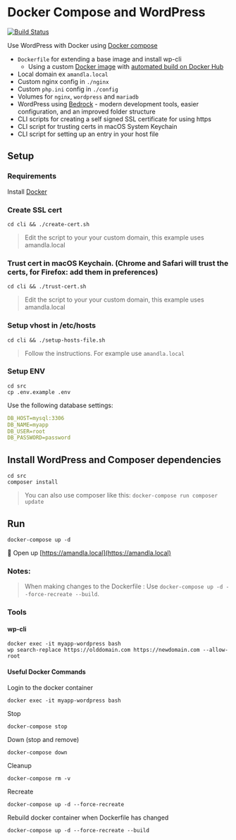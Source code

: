 
# Docker Compose and WordPress

[![Build Status](https://travis-ci.org/urre/wordpress-nginx-docker-compose.svg?branch=master)](https://travis-ci.org/urre/wordpress-nginx-docker-compose)

Use WordPress with Docker using [Docker compose](https://docs.docker.com/compose/)

+ `Dockerfile` for extending a base image and install wp-cli
	+ Using a custom [Docker image](https://github.com/urre/wordpress-nginx-docker-compose-image) with [automated build on Docker Hub](https://cloud.docker.com/repository/docker/urre/wordpress-nginx-docker-compose-image)
+ Local domain ex `amandla.local`
+ Custom nginx config in `./nginx`
+ Custom `php.ini` config in `./config`
+ Volumes for `nginx`, `wordpress` and `mariadb`
+ WordPress using [Bedrock](https://roots.io/bedrock/) - modern development tools, easier configuration, and an improved folder structure
+ CLI scripts for creating a self signed SSL certificate for using https
+ CLI script for trusting certs in macOS System Keychain
+ CLI script for setting up an entry in your host file

## Setup

### Requirements

Install [Docker](https://www.docker.com/get-started)

### Create SSL cert

```shell
cd cli && ./create-cert.sh
```

> Edit the script to your your custom domain, this example uses amandla.local

### Trust cert in macOS Keychain. (Chrome and Safari will trust the certs, for Firefox: add them in preferences)

```shell
cd cli && ./trust-cert.sh
```

> Edit the script to your your custom domain, this example uses amandla.local

### Setup vhost in /etc/hosts

```shell
cd cli && ./setup-hosts-file.sh
```
> Follow the instructions. For example use `amandla.local`

### Setup ENV

```shell
cd src
cp .env.example .env
```

Use the following database settings:

```yml
DB_HOST=mysql:3306
DB_NAME=myapp
DB_USER=root
DB_PASSWORD=password
```

## Install WordPress and Composer dependencies

```shell
cd src
composer install
```

> You can also use composer like this: `docker-compose run composer update`

## Run

```shell
docker-compose up -d
```

🚀 Open up [https://amandla.local](https://amandla.local)


### Notes:

> When making changes to the Dockerfile : Use `docker-compose up -d --force-recreate --build`.

### Tools

#### wp-cli

```
docker exec -it myapp-wordpress bash
wp search-replace https://olddomain.com https://newdomain.com --allow-root
```

#### Useful Docker Commands

Login to the docker container

```shell
docker exec -it myapp-wordpress bash
```

Stop

```shell
docker-compose stop
```

Down (stop and remove)

```shell
docker-compose down
```

Cleanup

```shell
docker-compose rm -v
```

Recreate

```shell
docker-compose up -d --force-recreate
```

Rebuild docker container when Dockerfile has changed

```shell
docker-compose up -d --force-recreate --build
```
